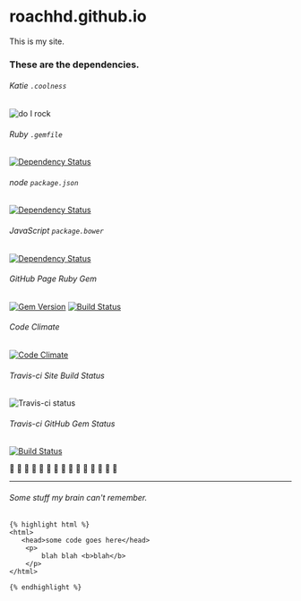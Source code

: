 roachhd.github.io
=================

This is my site.


### These are the dependencies.

###### Katie `.coolness`
 ![do I rock](http://img.shields.io/badge/do%20i%20rock-passing-ff69bd.svg) 

###### Ruby `.gemfile`
[![Dependency Status](https://www.versioneye.com/user/projects/545c994c9245899664000004/badge.svg?style=flat)](https://www.versioneye.com/user/projects/545c994c9245899664000004)

###### node `package.json`
[![Dependency Status](https://www.versioneye.com/user/projects/545c99549245896460000006/badge.svg?style=flat)](https://www.versioneye.com/user/projects/545c99549245896460000006)


###### JavaScript `package.bower`
[![Dependency Status](https://www.versioneye.com/user/projects/545c9951924589e503000003/badge.svg?style=flat)](https://www.versioneye.com/user/projects/545c9951924589e503000003)

###### GitHub Page Ruby Gem
[![Gem Version](https://badge.fury.io/rb/github-pages.svg)](http://badge.fury.io/rb/github-pages) [![Build Status](https://travis-ci.org/github/pages-gem.svg?branch=master)](https://travis-ci.org/github/pages-gem)

###### Code Climate
[![Code Climate](https://codeclimate.com/github/roachhd/roachhd.github.io/badges/gpa.svg)](https://codeclimate.com/github/roachhd/roachhd.github.io)

###### Travis-ci Site Build Status
![Travis-ci status](http://travis-ci.org/roachhd/notepad.svg?gh-pages=42445923)

###### Travis-ci GitHub Gem Status 
[![Build Status](https://travis-ci.org/github/pages-gem.svg?branch=master)](https://travis-ci.org/github/pages-gem)


💎 💎 💎 💎 💎 💎 💎 💎 💎 💎 💎 💎 💎 💎 💎 




---

###### Some stuff my brain can't remember.

```liquid
{% highlight html %}
<html> 
   <head>some code goes here</head>
    <p> 
        blah blah <b>blah</b>
    </p>
</html>

{% endhighlight %}
```
